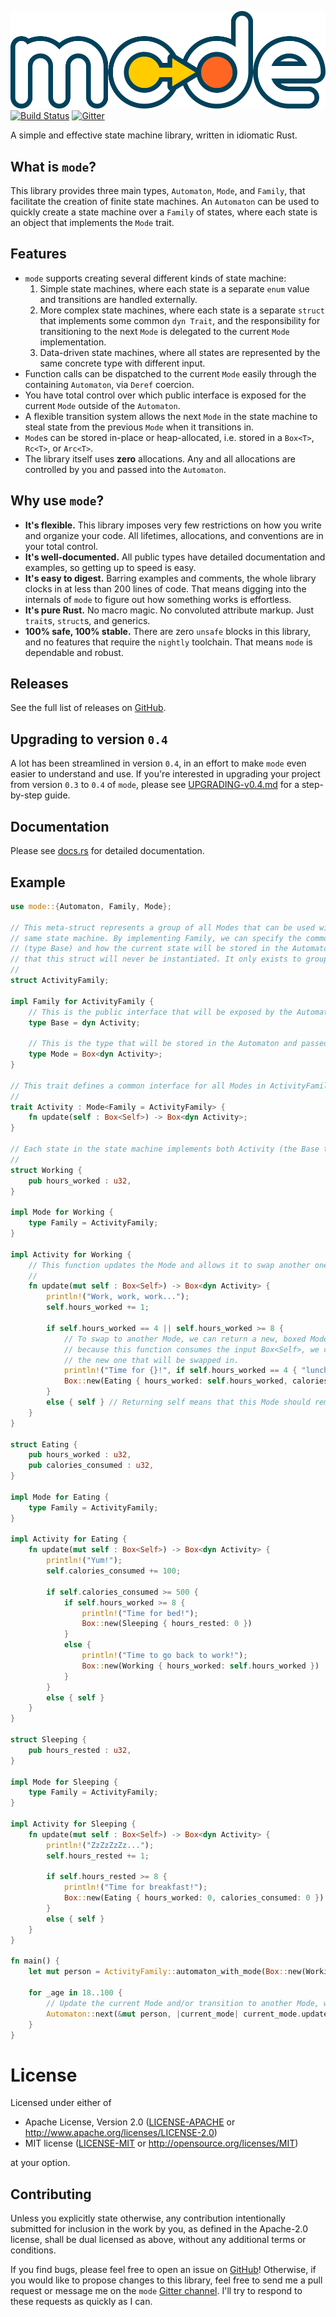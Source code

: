 ![#mode](mode-logo.svg)
[![Build Status](https://travis-ci.com/andrewtc/mode.svg?branch=master)](https://travis-ci.com/andrewtc/mode)
[![Gitter](https://badges.gitter.im/mode-rs/community.svg)](https://gitter.im/mode-rs/community?utm_source=badge&utm_medium=badge&utm_campaign=pr-badge)

A simple and effective state machine library, written in idiomatic Rust.

## What is `mode`?
This library provides three main types, `Automaton`, `Mode`, and `Family`, that facilitate the creation of finite state
machines. An `Automaton` can be used to quickly create a state machine over a `Family` of states, where each state is an
object that implements the `Mode` trait.

## Features
 - `mode` supports creating several different kinds of state machine:
    1. Simple state machines, where each state is a separate `enum` value and transitions are handled externally.
    2. More complex state machines, where each state is a separate `struct` that implements some common `dyn Trait`, and
       the responsibility for transitioning to the next `Mode` is delegated to the current `Mode` implementation.
    3. Data-driven state machines, where all states are represented by the same concrete type with different input.
 - Function calls can be dispatched to the current `Mode` easily through the containing `Automaton`, via `Deref`
   coercion.
 - You have total control over which public interface is exposed for the current `Mode` outside of the `Automaton`.
 - A flexible transition system allows the next `Mode` in the state machine to steal state from the previous `Mode` when
   it transitions in.
 - `Mode`s can be stored in-place or heap-allocated, i.e. stored in a `Box<T>`, `Rc<T>`, or `Arc<T>`.
 - The library itself uses **zero** allocations. Any and all allocations are controlled by you and passed into the
   `Automaton`.

## Why use `mode`?

 - **It's flexible.** This library imposes very few restrictions on how you write and organize your code. All lifetimes,
   allocations, and conventions are in your total control.
 - **It's well-documented.** All public types have detailed documentation and examples, so getting up to speed is easy.
 - **It's easy to digest.** Barring examples and comments, the whole library clocks in at less than 200 lines of code.
   That means digging into the internals of `mode` to figure out how something works is effortless.
 - **It's pure Rust.** No macro magic. No convoluted attribute markup. Just `trait`s, `struct`s, and generics.
 - **100% safe, 100% stable.** There are zero `unsafe` blocks in this library, and no features that require the
   `nightly` toolchain. That means `mode` is dependable and robust.

## Releases

See the full list of releases on [GitHub](https://github.com/andrewtc/mode/releases).

## Upgrading to version `0.4`

A lot has been streamlined in version `0.4`, in an effort to make `mode` even easier to understand and use. If you're
interested in upgrading your project from version `0.3` to `0.4` of `mode`, please see
[UPGRADING-v0.4.md](UPGRADING-v0.4.md) for a step-by-step guide.

## Documentation

Please see [docs.rs](https://docs.rs/mode) for detailed documentation.

## Example

```rust
use mode::{Automaton, Family, Mode};

// This meta-struct represents a group of all Modes that can be used with the same Automaton, i.e. all states in the
// same state machine. By implementing Family, we can specify the common interface that will be exposed for all states
// (type Base) and how the current state will be stored in the Automaton (type Mode). The important thing to note is
// that this struct will never be instantiated. It only exists to group a set of states (Modes) together.
// 
struct ActivityFamily;

impl Family for ActivityFamily {
    // This is the public interface that will be exposed by the Automaton for all Modes in this Family.
    type Base = dyn Activity;

    // This is the type that will be stored in the Automaton and passed into the Automaton::next() function.
    type Mode = Box<dyn Activity>;
}

// This trait defines a common interface for all Modes in ActivityFamily.
//
trait Activity : Mode<Family = ActivityFamily> {
    fn update(self : Box<Self>) -> Box<dyn Activity>;
}

// Each state in the state machine implements both Activity (the Base type) and Mode.
//
struct Working {
    pub hours_worked : u32,
}

impl Mode for Working {
    type Family = ActivityFamily;
}

impl Activity for Working {
    // This function updates the Mode and allows it to swap another one in as current, when ready.
    //
    fn update(mut self : Box<Self>) -> Box<dyn Activity> {
        println!("Work, work, work...");
        self.hours_worked += 1;

        if self.hours_worked == 4 || self.hours_worked >= 8 {
            // To swap to another Mode, we can return a new, boxed Mode with the same signature as this one. Note that
            // because this function consumes the input Box<Self>, we can freely move state out of this Mode and into
            // the new one that will be swapped in.
            println!("Time for {}!", if self.hours_worked == 4 { "lunch" } else { "dinner" });
            Box::new(Eating { hours_worked: self.hours_worked, calories_consumed: 0 })
        }
        else { self } // Returning self means that this Mode should remain current.
    }
}

struct Eating {
    pub hours_worked : u32,
    pub calories_consumed : u32,
}

impl Mode for Eating {
    type Family = ActivityFamily;
}

impl Activity for Eating {
    fn update(mut self : Box<Self>) -> Box<dyn Activity> {
        println!("Yum!");
        self.calories_consumed += 100;

        if self.calories_consumed >= 500 {
            if self.hours_worked >= 8 {
                println!("Time for bed!");
                Box::new(Sleeping { hours_rested: 0 })
            }
            else {
                println!("Time to go back to work!");
                Box::new(Working { hours_worked: self.hours_worked })
            }
        }
        else { self }
    }
}

struct Sleeping {
    pub hours_rested : u32,
}

impl Mode for Sleeping {
    type Family = ActivityFamily;
}

impl Activity for Sleeping {
    fn update(mut self : Box<Self>) -> Box<dyn Activity> {
        println!("ZzZzZzZz...");
        self.hours_rested += 1;

        if self.hours_rested >= 8 {
            println!("Time for breakfast!");
            Box::new(Eating { hours_worked: 0, calories_consumed: 0 })
        }
        else { self }
    }
}

fn main() {
    let mut person = ActivityFamily::automaton_with_mode(Box::new(Working { hours_worked: 0 }));
    
    for _age in 18..100 {
        // Update the current Mode and/or transition to another Mode, when the current Mode requests it.
        Automaton::next(&mut person, |current_mode| current_mode.update());
    }
}
```

# License

Licensed under either of

 * Apache License, Version 2.0 ([LICENSE-APACHE](https://github.com/andrewtc/mode/blob/master/LICENSE-APACHE) or 
   http://www.apache.org/licenses/LICENSE-2.0)
 * MIT license ([LICENSE-MIT](https://github.com/andrewtc/mode/blob/master/LICENSE-MIT) or
   http://opensource.org/licenses/MIT)

at your option.

## Contributing

Unless you explicitly state otherwise, any contribution intentionally submitted for inclusion in the work by you, as
defined in the Apache-2.0 license, shall be dual licensed as above, without any additional terms or conditions.

If you find bugs, please feel free to open an issue on [GitHub](https://github.com/andrewtc/mode/issues)! Otherwise, if
you would like to propose changes to this library, feel free to send me a pull request or message me on the `mode`
[Gitter channel](https://gitter.im/mode-rs/community?utm_source=share-link&utm_medium=link&utm_campaign=share-link).
I'll try to respond to these requests as quickly as I can.